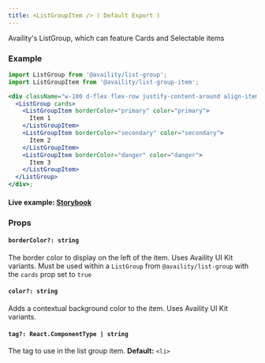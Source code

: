 ```yaml
---
title: <ListGroupItem /> ( Default Export )
---
```


Availity's ListGroup, which can feature Cards and Selectable items

### Example

```jsx live=true viewCode=true
import ListGroup from '@availity/list-group';
import ListGroupItem from '@availity/list-group-item';

<div className="w-100 d-flex flex-row justify-content-around align-items-center">
  <ListGroup cards>
    <ListGroupItem borderColor="primary" color="primary">
      Item 1
    </ListGroupItem>
    <ListGroupItem borderColor="secondary" color="secondary">
      Item 2
    </ListGroupItem>
    <ListGroupItem borderColor="danger" color="danger">
      Item 3
    </ListGroupItem>
  </ListGroup>
</div>;
```

#### Live example: <a href="https://availity.github.io/availity-react/storybook/?path=/story/components-list-group-item--default"> Storybook</a>

### Props

#### `borderColor?: string`

The border color to display on the left of the item. Uses Availity UI Kit variants. Must be used within a `ListGroup` from `@availity/list-group` with the `cards` prop set to `true`

#### `color?: string`

Adds a contextual background color to the item. Uses Availity UI Kit variants.

#### `tag?: React.ComponentType | string`

The tag to use in the list group item. **Default:** `<li>`
